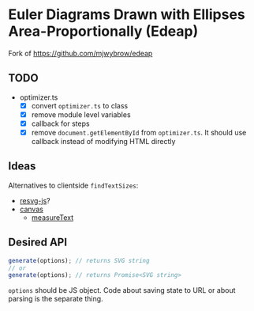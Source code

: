 # Euler Diagrams Drawn with Ellipses Area-Proportionally (Edeap)

Fork of https://github.com/mjwybrow/edeap

## TODO

- optimizer.ts
  - [x] convert `optimizer.ts` to class
  - [x] remove module level variables
  - [x] callback for steps
  - [x] remove `document.getElementById` from `optimizer.ts`. It should use callback instead of modifying HTML directly

## Ideas

Alternatives to clientside `findTextSizes`:

- [resvg-js](https://github.com/yisibl/resvg-js)?
- [canvas](https://github.com/Brooooooklyn/canvas)
  - [measureText](https://developer.mozilla.org/en-US/docs/Web/API/CanvasRenderingContext2D/measureText)

## Desired API

```ts
generate(options); // returns SVG string
// or
generate(options); // returns Promise<SVG string>
```

`options` should be JS object. Code about saving state to URL or about parsing is the separate thing.
